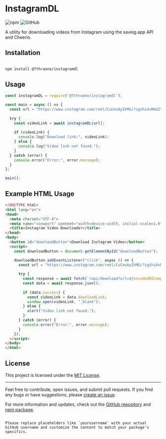 # InstagramDL

![npm](https://img.shields.io/npm/v/@7thraone/instagramdl)
![GitHub](https://img.shields.io/github/license/7thRA-ONE/instagramdl)

A utility for downloading videos from Instagram using the saveig.app API and Cheerio.

## Installation

```bash
 
npm install @7thraone/instagramdl
```

## Usage

```javascript
const instagramDL = require('@7thraone/instagramdl');

const main = async () => {
  const url = "https://www.instagram.com/reel/CuCevAyIhMG/?igshid=MmU2YjMzNjRlOQ==";
  
  try {
    const videoLink = await instagramDL(url);
    
    if (videoLink) {
      console.log("Download link:", videoLink);
    } else {
      console.log("Video link not found.");
    }
  } catch (error) {
    console.error("Error:", error.message);
  }
};

main();
```

## Example HTML Usage

```html
<!DOCTYPE html>
<html lang="en">
<head>
  <meta charset="UTF-8">
  <meta name="viewport" content="width=device-width, initial-scale=1.0">
  <title>Instagram Video Downloader</title>
</head>
<body>
  <button id="downloadButton">Download Instagram Video</button>
  <script>
    const downloadButton = document.getElementById("downloadButton");

    downloadButton.addEventListener("click", async () => {
      const url = "https://www.instagram.com/reel/CuCevAyIhMG/?igshid=MmU2YjMzNjRlOQ==";
      
      try {
        const response = await fetch(`/api/download?url=${encodeURIComponent(url)}`);
        const data = await response.json();
        
        if (data.success) {
          const videoLink = data.downloadLink;
          window.open(videoLink, "_blank");
        } else {
          alert("Video link not found.");
        }
      } catch (error) {
        console.error("Error:", error.message);
      }
    });
  </script>
</body>
</html>
```

## License

This project is licensed under the [MIT License](LICENSE).

---

Feel free to contribute, open issues, and submit pull requests. If you find any bugs or have suggestions, please [create an issue](https://github.com/7thRA-ONE/instagramdl/issues).

For more information and updates, check out the [GitHub repository](https://github.com/7thRA-ONE/instagramdl) and [npm package](https://www.npmjs.com/package/@7thraone/instagramdl).
```

Please replace placeholders like `yourusername` with your actual GitHub username and customize the content to match your package's specifics.
